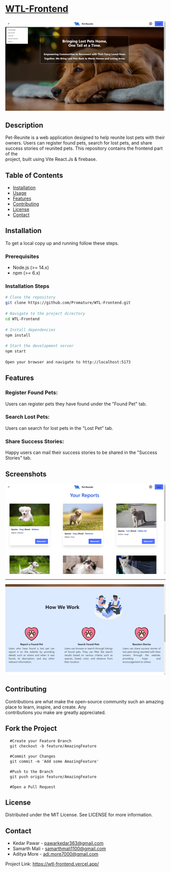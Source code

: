 # [WTL-Frontend](https://wtl-frontend.vercel.app/)

![Landing Page](assets/a.png)

## Description
  Pet-Reunite is a web application designed to help reunite lost pets with their owners. Users can register found pets,        search for lost pets, and share success stories of reunited pets. This repository contains the frontend part of the     
  project,   built using Vite React.Js & firebase.

## Table of Contents
- [Installation](#installation)
- [Usage](#usage)
- [Features](#features)
- [Contributing](#contributing)
- [License](#license)
- [Contact](#contact)

## Installation
  To get a local copy up and running follow these steps.

### Prerequisites
- Node.js (>= 14.x)
- npm (>= 6.x)

### Installation Steps
```sh
# Clone the repository
git clone https://github.com/Promature/WTL-Frontend.git

# Navigate to the project directory
cd WTL-Frontend

# Install dependencies
npm install

# Start the development server
npm start

Open your browser and navigate to http://localhost:5173
```
## Features


### Register Found Pets: 

  Users can register pets they have found under the "Found Pet" tab.
  
### Search Lost Pets: 

  Users can search for lost pets in the "Lost Pet" tab.
  
### Share Success Stories: 

  Happy users can mail their success stories to be shared in the "Success Stories" tab.

## Screenshots

![b](assets/b.png)
___
![c](assets/c.png)
    
## Contributing

  Contributions are what make the open-source community such an amazing place to learn, inspire, and create. Any             
  contributions you make are greatly appreciated.

## Fork the Project
```
  #Create your Feature Branch
  git checkout -b feature/AmazingFeature

  #Commit your Changes
  git commit -m 'Add some AmazingFeature'

  #Push to the Branch
  git push origin feature/AmazingFeature

  #Open a Pull Request
```
## License

  Distributed under the MIT License. See LICENSE for more information.

## Contact

- Kedar Pawar - pawarkedar363@gmail.com
- Samarth Mali - samarthmali1100@gmail.com
- Aditya More - adi.more7000@gmail.com

Project Link: https://wtl-frontend.vercel.app/
